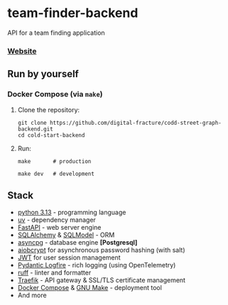 # team-finder-backend

API for a team finding application

### [Website]()


## Run by yourself

### Docker Compose (via `make`)

1. Clone the repository:
    ```shell
    git clone https://github.com/digital-fracture/codd-street-graph-backend.git
    cd cold-start-backend
    ```

2. Run:
    ```shell
    make       # production
    ```
    ```shell
    make dev   # development
    ```


## Stack

- [python 3.13](https://python.org/) - programming language
- [uv](https://docs.astral.sh/uv/) - dependency manager
- [FastAPI](https://fastapi.tiangolo.com/) - web server engine
- [SQLAlchemy](https://www.sqlalchemy.org/) & [SQLModel](https://sqlmodel.tiangolo.com/) - ORM
- [asyncpg](https://magicstack.github.io/asyncpg/current/) - database engine **[Postgresql]**
- [aiobcrypt](https://github.com/blokje/aiobcrypt) for asynchronous password hashing (with salt)
- [JWT](https://jwt.io/) for user session management
- [Pydantic Logfire](https://pydantic.dev/logfire/) - rich logging (using OpenTelemetry)
- [ruff](https://astral.sh/ruff/) - linter and formatter
- [Traefik](https://traefik.io/) - API gateway & SSL/TLS certificate management
- [Docker Compose](https://docs.docker.com/compose/) & [GNU Make](https://www.gnu.org/software/make/) - deployment tool
- And more
